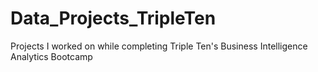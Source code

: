 # Data_Projects_TripleTen
Projects I worked on while completing Triple Ten's Business Intelligence Analytics Bootcamp
